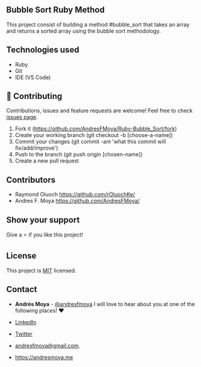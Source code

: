 ## Bubble Sort Ruby Method
This project consist of building a method #bubble_sort that takes an array and returns a sorted array using the bubble sort methodology.

## Technologies used

- Ruby
- Git
- IDE (VS Code)

## 🤝 Contributing

Contributions, issues and feature requests are welcome! Feel free to check [issues page](https://github.com/AndresFMoya/Ruby-Bubble_Sort/issues).

1. Fork it (https://github.com/AndresFMoya/Ruby-Bubble_Sort/fork)
2. Create your working branch (git checkout -b [choose-a-name])
3. Commit your changes (git commit -am 'what this commit will fix/add/improve')
4. Push to the branch (git push origin [chosen-name])
5. Create a new pull request


## Contributors

- Raymond Oluoch https://github.com/rOluochKe/
- Andres F. Moya https://github.com/AndresFMoya/

## Show your support

Give a ⭐️ if you like this project!


## License

This project is [MIT](https://github.com/AndresFMoya/Ruby-Bubble_Sort/blob/master/LICENSE) licensed.


## Contact
- **Andrés Moya** - [@andresfmoya](https://github.com/andresfmoya) I will love to hear about you at one of the following places! :heart:

- [LinkedIn](https://www.linkedin.com/in/andres-f-moya/)
- [Twitter](https://www.twitter.com/andmedev/) 
- <andresfmoya@gmail.com>.
- <https://andresmoya.me>

